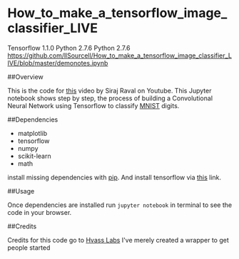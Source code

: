 # How_to_make_a_tensorflow_image_classifier_LIVE

Tensorflow 1.1.0
Python 2.7.6
Python 2.7.6
https://github.com/llSourcell/How_to_make_a_tensorflow_image_classifier_LIVE/blob/master/demonotes.ipynb


##Overview

This is the code for [this](https://www.youtube.com/watch?v=APmF6qE3Vjc) video by Siraj Raval on Youtube. This Jupyter notebook shows step by step, the process of building a Convolutional Neural Network using Tensorflow to classify [MNIST](http://yann.lecun.com/exdb/mnist/) digits.

##Dependencies

* matplotlib
* tensorflow 
* numpy 
* scikit-learn
* math

install missing dependencies with [pip](https://pip.pypa.io/en/stable/). And install tensorflow via [this](https://www.tensorflow.org/install/) link. 

##Usage

Once dependencies are installed run `jupyter notebook` in terminal to see the code in your browser. 

##Credits

Credits for this code go to [Hvass Labs](https://github.com/Hvass-Labs/TensorFlow-Tutorials/blob/master/02_Convolutional_Neural_Network.ipynb) I've merely created a wrapper to get people started
